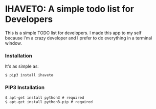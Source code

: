 IHAVETO: A simple todo list for Developers
=======================

This is a simple TODO list for developers.
I made this app to my self because I'm a crazy developer and I prefer to do everything in a terminal window.


### Installation
It's as simple as:
	
	$ pip3 install ihaveto

### PIP3 Installation
	
	$ apt-get install python3 # required
	$ apt-get install python3-pip # required